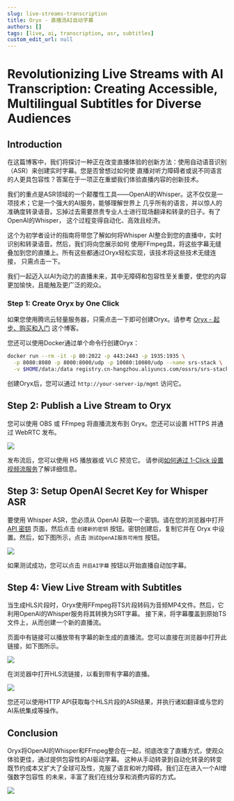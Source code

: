 ```yaml
---
slug: live-streams-transcription
title: Oryx - 直播流AI自动字幕
authors: []
tags: [live, ai, transcription, asr, subtitles]
custom_edit_url: null
---
```


# Revolutionizing Live Streams with AI Transcription: Creating Accessible, Multilingual Subtitles for Diverse Audiences

## Introduction

在这篇博客中，我们将探讨一种正在改变直播体验的创新方法：使用自动语音识别（ASR）来创建实时字幕。您是否曾想过如何使
直播对听力障碍者或说不同语言的人更具包容性？答案在于一项正在重塑我们体验直播内容的创新技术。

<!--truncate-->

我们的重点是ASR领域的一个颠覆性工具——OpenAI的Whisper。这不仅仅是一项技术；它是一个强大的AI服务，能够理解世界上
几乎所有的语言，并以惊人的准确度转录语音。忘掉过去需要昂贵专业人士进行现场翻译和转录的日子。有了OpenAI的Whisper，
这个过程变得自动化、高效且经济。

这个为初学者设计的指南将带您了解如何将Whisper AI整合到您的直播中，实时识别和转录语音。然后，我们将向您展示如何
使用FFmpeg具，将这些字幕无缝叠加到您的直播上。所有这些都通过Oryx轻松实现，该技术将这些技术无缝连接，
只需点击一下。

我们一起迈入以AI为动力的直播未来，其中无障碍和包容性至关重要，使您的内容更加愉快，且能触及更广泛的观众。

### Step 1: Create Oryx by One Click

如果您使用腾讯云轻量服务器，只需点击一下即可创建Oryx。请参考 [Oryx - 起步、购买和入门](./2022-04-09-Oryx-Tutorial.md) 这个博客。

您还可以使用Docker通过单个命令行创建Oryx：

```bash
docker run --rm -it -p 80:2022 -p 443:2443 -p 1935:1935 \
  -p 8080:8080 -p 8000:8000/udp -p 10080:10080/udp --name srs-stack \
  -v $HOME/data:/data registry.cn-hangzhou.aliyuncs.com/ossrs/srs-stack:5
```

创建Oryx后，您可以通过 `http://your-server-ip/mgmt` 访问它。

## Step 2: Publish a Live Stream to Oryx

您可以使用 OBS 或 FFmpeg 将直播流发布到 Oryx。您还可以设置 HTTPS 并通过 WebRTC 发布。

![](/img/blog-2023-11-28-02.png)

发布流后，您可以使用 H5 播放器或 VLC 预览它。
请参阅[如何通过 1-Click 设置视频流服务](./2022-04-09-Oryx-Tutorial.md)了解详细信息。

## Step 3: Setup OpenAI Secret Key for Whisper ASR

要使用 Whisper ASR，您必须从 OpenAI 获取一个密钥。请在您的浏览器中打开 [API 密钥](https://platform.openai.com/api-keys) 
页面，然后点击 `创建新的密钥` 按钮。密钥创建后，复制它并在 Oryx 中设置。然后，如下图所示，点击 `测试OpenAI服务可用性` 
按钮。

![](/img/blog-2023-11-28-04.png)

如果测试成功，您可以点击 `开启AI字幕` 按钮以开始直播自动加字幕。

## Step 4: View Live Stream with Subtitles

当生成HLS片段时，Oryx使用FFmpeg将TS片段转码为音频MP4文件。然后，它利用OpenAI的Whisper服务将其转换为SRT字幕。
接下来，将字幕覆盖到原始TS文件上，从而创建一个新的直播流。

页面中有链接可以播放带有字幕的新生成的直播流。您可以直接在浏览器中打开此链接，如下图所示。

![](/img/blog-2023-11-28-06.png)

在浏览器中打开HLS流链接，以看到带有字幕的直播。

![](/img/blog-2023-11-28-07.png)

您还可以使用HTTP API获取每个HLS片段的ASR结果，并执行诸如翻译或与您的AI系统集成等操作。

## Conclusion

Oryx将OpenAI的Whisper和FFmpeg整合在一起，彻底改变了直播方式，使观众体验更佳，通过提供包容性的AI驱动字幕。
这种从手动转录到自动化转录的转变既节约成本又扩大了全球可及性，克服了语言和听力障碍。我们正在进入一个AI增强数字包容性
的未来，丰富了我们在线分享和消费内容的方式。

![](https://ossrs.net/gif/v1/sls.gif?site=ossrs.net&path=/lts/blog-zh/23-11-28-Oryx-Live-Streams-Transcription)
